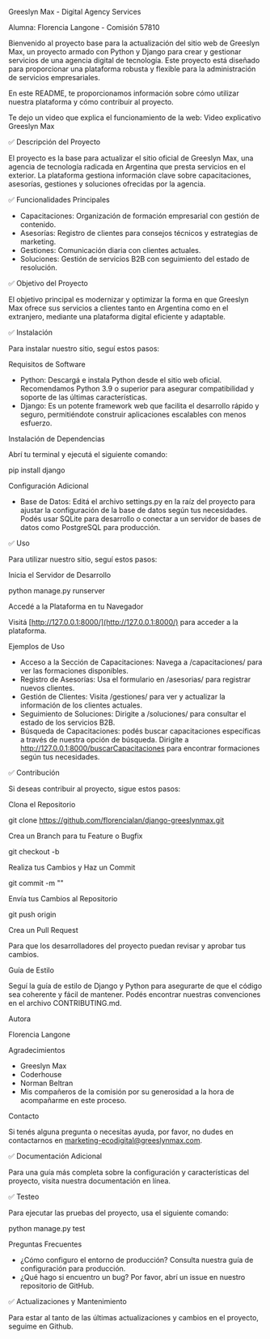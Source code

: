 Greeslyn Max - Digital Agency Services

Alumna: Florencia Langone - Comisión 57810

Bienvenido al proyecto base para la actualización del sitio web de Greeslyn Max, un proyecto armado con Python y Django para crear y gestionar servicios de una agencia digital de tecnología. Este proyecto está diseñado para proporcionar una plataforma robusta y flexible para la administración de servicios empresariales.

En este README, te proporcionamos información sobre cómo utilizar nuestra plataforma y cómo contribuir al proyecto.

Te dejo un video que explica el funcionamiento de la web: Video explicativo Greeslyn Max

✅ Descripción del Proyecto

El proyecto es la base para actualizar el sitio oficial de Greeslyn Max, una agencia de tecnología radicada en Argentina que presta servicios en el exterior. La plataforma gestiona información clave sobre capacitaciones, asesorías, gestiones y soluciones ofrecidas por la agencia.

✅ Funcionalidades Principales

- Capacitaciones: Organización de formación empresarial con gestión de contenido.
- Asesorías: Registro de clientes para consejos técnicos y estrategias de marketing.
- Gestiones: Comunicación diaria con clientes actuales.
- Soluciones: Gestión de servicios B2B con seguimiento del estado de resolución.

✅ Objetivo del Proyecto

El objetivo principal es modernizar y optimizar la forma en que Greeslyn Max ofrece sus servicios a clientes tanto en Argentina como en el extranjero, mediante una plataforma digital eficiente y adaptable.

✅ Instalación

Para instalar nuestro sitio, seguí estos pasos:

Requisitos de Software

- Python: Descargá e instala Python desde el sitio web oficial. Recomendamos Python 3.9 o superior para asegurar compatibilidad y soporte de las últimas características.
- Django: Es un potente framework web que facilita el desarrollo rápido y seguro, permitiéndote construir aplicaciones escalables con menos esfuerzo.

Instalación de Dependencias

Abrí tu terminal y ejecutá el siguiente comando:

pip install django

Configuración Adicional

- Base de Datos: Editá el archivo settings.py en la raíz del proyecto para ajustar la configuración de la base de datos según tus necesidades. Podés usar SQLite para desarrollo o conectar a un servidor de bases de datos como PostgreSQL para producción.

✅ Uso

Para utilizar nuestro sitio, seguí estos pasos:

Inicia el Servidor de Desarrollo

python manage.py runserver

Accedé a la Plataforma en tu Navegador

Visitá [http://127.0.0.1:8000/](http://127.0.0.1:8000/) para acceder a la plataforma.

Ejemplos de Uso

- Acceso a la Sección de Capacitaciones: Navega a /capacitaciones/ para ver las formaciones disponibles.
- Registro de Asesorías: Usa el formulario en /asesorias/ para registrar nuevos clientes.
- Gestión de Clientes: Visita /gestiones/ para ver y actualizar la información de los clientes actuales.
- Seguimiento de Soluciones: Dirigite a /soluciones/ para consultar el estado de los servicios B2B.
- Búsqueda de Capacitaciones: podés buscar capacitaciones específicas a través de nuestra opción de búsqueda. Dirigite a http://127.0.0.1:8000/buscarCapacitaciones para encontrar formaciones según tus necesidades.

✅ Contribución

Si deseas contribuir al proyecto, sigue estos pasos:

Clona el Repositorio

git clone https://github.com/florencialan/django-greeslynmax.git

Crea un Branch para tu Feature o Bugfix

git checkout -b <nombre-del-branch>

Realiza tus Cambios y Haz un Commit

git commit -m "<mensaje-del-commit>"

Envía tus Cambios al Repositorio

git push origin <nombre-del-branch>

Crea un Pull Request

Para que los desarrolladores del proyecto puedan revisar y aprobar tus cambios.

Guía de Estilo

Seguí la guía de estilo de Django y Python para asegurarte de que el código sea coherente y fácil de mantener. Podés encontrar nuestras convenciones en el archivo CONTRIBUTING.md.

Autora

Florencia Langone

Agradecimientos

- Greeslyn Max
- Coderhouse
- Norman Beltran
- Mis compañeros de la comisión por su generosidad a la hora de acompañarme en este proceso.

Contacto

Si tenés alguna pregunta o necesitas ayuda, por favor, no dudes en contactarnos en marketing-ecodigital@greeslynmax.com.

✅ Documentación Adicional

Para una guía más completa sobre la configuración y características del proyecto, visita nuestra documentación en línea.

✅ Testeo

Para ejecutar las pruebas del proyecto, usa el siguiente comando:

python manage.py test

Preguntas Frecuentes

- ¿Cómo configuro el entorno de producción? Consulta nuestra guía de configuración para producción.
- ¿Qué hago si encuentro un bug? Por favor, abrí un issue en nuestro repositorio de GitHub.

✅ Actualizaciones y Mantenimiento

Para estar al tanto de las últimas actualizaciones y cambios en el proyecto, seguime en Github.

